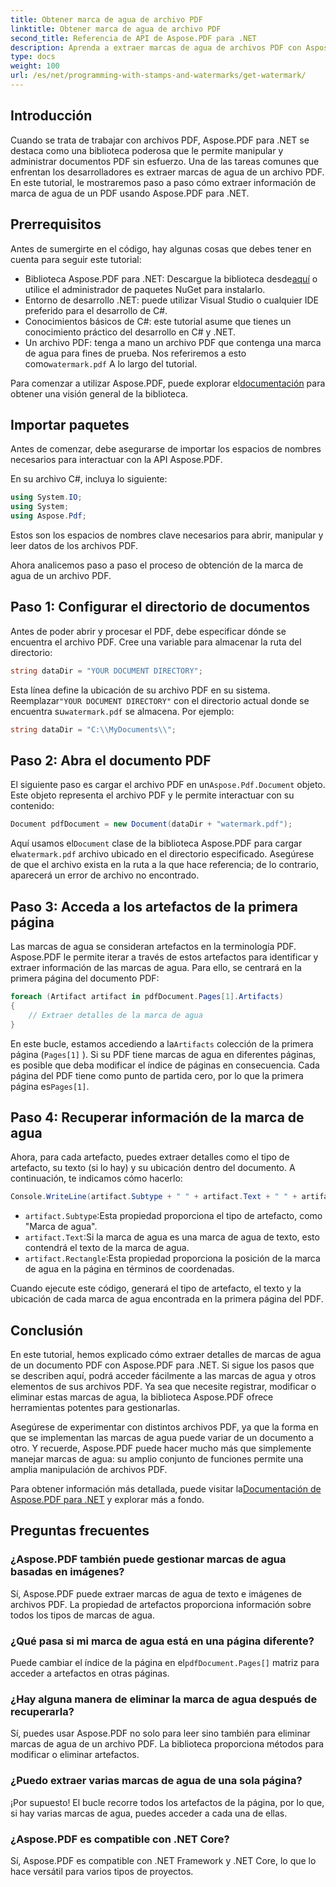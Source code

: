 ```yaml
---
title: Obtener marca de agua de archivo PDF
linktitle: Obtener marca de agua de archivo PDF
second_title: Referencia de API de Aspose.PDF para .NET
description: Aprenda a extraer marcas de agua de archivos PDF con Aspose.PDF para .NET con una guía paso a paso. Tutorial detallado para la extracción de marcas de agua.
type: docs
weight: 100
url: /es/net/programming-with-stamps-and-watermarks/get-watermark/
---
```

## Introducción

Cuando se trata de trabajar con archivos PDF, Aspose.PDF para .NET se destaca como una biblioteca poderosa que le permite manipular y administrar documentos PDF sin esfuerzo. Una de las tareas comunes que enfrentan los desarrolladores es extraer marcas de agua de un archivo PDF. En este tutorial, le mostraremos paso a paso cómo extraer información de marca de agua de un PDF usando Aspose.PDF para .NET.

## Prerrequisitos

Antes de sumergirte en el código, hay algunas cosas que debes tener en cuenta para seguir este tutorial:

-  Biblioteca Aspose.PDF para .NET: Descargue la biblioteca desde[aquí](https://releases.aspose.com/pdf/net/) o utilice el administrador de paquetes NuGet para instalarlo.
- Entorno de desarrollo .NET: puede utilizar Visual Studio o cualquier IDE preferido para el desarrollo de C#.
- Conocimientos básicos de C#: este tutorial asume que tienes un conocimiento práctico del desarrollo en C# y .NET.
-  Un archivo PDF: tenga a mano un archivo PDF que contenga una marca de agua para fines de prueba. Nos referiremos a esto como`watermark.pdf` A lo largo del tutorial.

 Para comenzar a utilizar Aspose.PDF, puede explorar el[documentación](https://reference.aspose.com/pdf/net/) para obtener una visión general de la biblioteca.

## Importar paquetes

Antes de comenzar, debe asegurarse de importar los espacios de nombres necesarios para interactuar con la API Aspose.PDF. 

En su archivo C#, incluya lo siguiente:

```csharp
using System.IO;
using System;
using Aspose.Pdf;
```

Estos son los espacios de nombres clave necesarios para abrir, manipular y leer datos de los archivos PDF.

Ahora analicemos paso a paso el proceso de obtención de la marca de agua de un archivo PDF.

## Paso 1: Configurar el directorio de documentos

Antes de poder abrir y procesar el PDF, debe especificar dónde se encuentra el archivo PDF. Cree una variable para almacenar la ruta del directorio:

```csharp
string dataDir = "YOUR DOCUMENT DIRECTORY";
```

 Esta línea define la ubicación de su archivo PDF en su sistema. Reemplazar`"YOUR DOCUMENT DIRECTORY"` con el directorio actual donde se encuentra su`watermark.pdf` se almacena. Por ejemplo:

```csharp
string dataDir = "C:\\MyDocuments\\";
```

## Paso 2: Abra el documento PDF

 El siguiente paso es cargar el archivo PDF en un`Aspose.Pdf.Document` objeto. Este objeto representa el archivo PDF y le permite interactuar con su contenido:

```csharp
Document pdfDocument = new Document(dataDir + "watermark.pdf");
```

 Aquí usamos el`Document` clase de la biblioteca Aspose.PDF para cargar el`watermark.pdf` archivo ubicado en el directorio especificado. Asegúrese de que el archivo exista en la ruta a la que hace referencia; de lo contrario, aparecerá un error de archivo no encontrado.

## Paso 3: Acceda a los artefactos de la primera página

Las marcas de agua se consideran artefactos en la terminología PDF. Aspose.PDF le permite iterar a través de estos artefactos para identificar y extraer información de las marcas de agua. Para ello, se centrará en la primera página del documento PDF:

```csharp
foreach (Artifact artifact in pdfDocument.Pages[1].Artifacts)
{
    // Extraer detalles de la marca de agua
}
```

 En este bucle, estamos accediendo a la`Artifacts` colección de la primera página (`Pages[1]` ). Si su PDF tiene marcas de agua en diferentes páginas, es posible que deba modificar el índice de páginas en consecuencia. Cada página del PDF tiene como punto de partida cero, por lo que la primera página es`Pages[1]`.

## Paso 4: Recuperar información de la marca de agua

Ahora, para cada artefacto, puedes extraer detalles como el tipo de artefacto, su texto (si lo hay) y su ubicación dentro del documento. A continuación, te indicamos cómo hacerlo:

```csharp
Console.WriteLine(artifact.Subtype + " " + artifact.Text + " " + artifact.Rectangle);
```

- `artifact.Subtype`:Esta propiedad proporciona el tipo de artefacto, como "Marca de agua".
- `artifact.Text`:Si la marca de agua es una marca de agua de texto, esto contendrá el texto de la marca de agua.
- `artifact.Rectangle`:Esta propiedad proporciona la posición de la marca de agua en la página en términos de coordenadas.

Cuando ejecute este código, generará el tipo de artefacto, el texto y la ubicación de cada marca de agua encontrada en la primera página del PDF.

## Conclusión

En este tutorial, hemos explicado cómo extraer detalles de marcas de agua de un documento PDF con Aspose.PDF para .NET. Si sigue los pasos que se describen aquí, podrá acceder fácilmente a las marcas de agua y otros elementos de sus archivos PDF. Ya sea que necesite registrar, modificar o eliminar estas marcas de agua, la biblioteca Aspose.PDF ofrece herramientas potentes para gestionarlas.

Asegúrese de experimentar con distintos archivos PDF, ya que la forma en que se implementan las marcas de agua puede variar de un documento a otro. Y recuerde, Aspose.PDF puede hacer mucho más que simplemente manejar marcas de agua: su amplio conjunto de funciones permite una amplia manipulación de archivos PDF.

 Para obtener información más detallada, puede visitar la[Documentación de Aspose.PDF para .NET](https://reference.aspose.com/pdf/net/) y explorar más a fondo.

## Preguntas frecuentes

### ¿Aspose.PDF también puede gestionar marcas de agua basadas en imágenes?
Sí, Aspose.PDF puede extraer marcas de agua de texto e imágenes de archivos PDF. La propiedad de artefactos proporciona información sobre todos los tipos de marcas de agua.

### ¿Qué pasa si mi marca de agua está en una página diferente?
 Puede cambiar el índice de la página en el`pdfDocument.Pages[]` matriz para acceder a artefactos en otras páginas.

### ¿Hay alguna manera de eliminar la marca de agua después de recuperarla?
Sí, puedes usar Aspose.PDF no solo para leer sino también para eliminar marcas de agua de un archivo PDF. La biblioteca proporciona métodos para modificar o eliminar artefactos.

### ¿Puedo extraer varias marcas de agua de una sola página?
¡Por supuesto! El bucle recorre todos los artefactos de la página, por lo que, si hay varias marcas de agua, puedes acceder a cada una de ellas.

### ¿Aspose.PDF es compatible con .NET Core?
Sí, Aspose.PDF es compatible con .NET Framework y .NET Core, lo que lo hace versátil para varios tipos de proyectos.